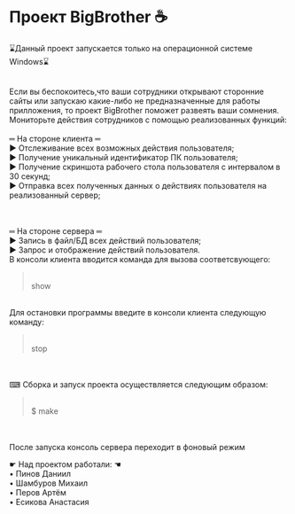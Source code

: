 # Проект BigBrother ☕

⌛Данный проект запускается только на операционной системе Windows⌛

<br>Если вы беспокоитесь,что ваши сотрудники открывают сторонние сайты или запускаю какие-либо не предназначенные для работы прилложения, то проект BigBrother поможет развеять ваши сомнения. Мониторьте действия сотрудников с помощью реализованных функций:
<br>
<br>═ На стороне клиента ═
<br>► Отслеживание всех возможных действия пользователя;
<br>► Получение уникальный идентификатор ПК пользователя;
<br>► Получение скриншота рабочего стола пользователя с интервалом в 30 секунд;
<br>► Отправка всех полученных данных о действиях пользователя на реализованный сервер;

<br>
<br>═ На стороне сервера ═
<br>► Запись в файл/БД всех действий пользователя;
<br>► Запрос и отображение действий пользователя.
<br>В консоли клиента вводится команда для вызова соответсвующего:

><br> show

<br> Для остановки программы введите в консоли клиента следующую команду:
><br> stop
<br>
<br>⌨ Сборка и запуск проекта осуществляется следующим образом:

><br> $ make
<br>
<br>После запуска консоль сервера переходит в фоновый режим

☛ Над проектом работали: ☚
<br>• Пинов Даниил 
<br>• Шамбуров Михаил
<br>• Перов Артём
<br>• Есикова Анастасия
